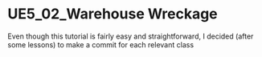 # UE5_02_Warehouse Wreckage
 
Even though this tutorial is fairly easy and straightforward, I decided (after some lessons) to make a commit for each relevant class
